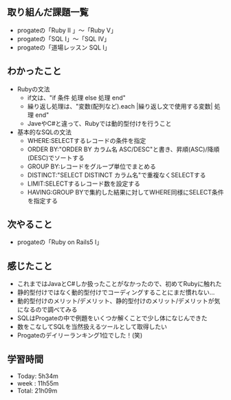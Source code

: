 ## 取り組んだ課題一覧
- progateの「Ruby II 」～「Ruby V」
- progateの「SQL I」～「SQL IV」
- progateの「道場レッスン SQL I」
## わかったこと
- Rubyの文法
  - if文は、"if 条件 処理 else 処理 end"
  - 繰り返し処理は、"変数(配列など).each |繰り返し文で使用する変数| 処理 end"
  - JaveやC#と違って、Rubyでは動的型付けを行うこと
- 基本的なSQLの文法
  - WHERE:SELECTするレコードの条件を指定
  - ORDER BY:"ORDER BY カラム名 ASC/DESC"と書き、昇順(ASC)/降順(DESC)でソートする
  - GROUP BY:レコードをグループ単位でまとめる
  - DISTINCT:"SELECT DISTINCT カラム名"で重複なくSELECTする
  - LIMIT:SELECTするレコード数を設定する
  - HAVING:GROUP BYで集約した結果に対してWHERE同様にSELECT条件を指定する
## 次やること
- progateの「Ruby on Rails5 I」
## 感じたこと
- これまではJavaとC#しか扱ったことがなかったので、初めてRubyに触れた
- 静的型付けではなく動的型付けでコーディングすることにまだ慣れない…
- 動的型付けのメリット/デメリット、静的型付けのメリット/デメリットが気になるので調べてみる
- SQLはProgateの中で例題をいくつか解くことで少し体になじんできた
- 数をこなしてSQLを当然扱えるツールとして取得したい
- Progateのデイリーランキング1位でした！(笑)
## 学習時間
- Today: 5h34m
- week : 11h55m
- Total: 21h09m
